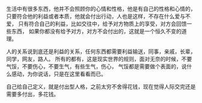 生活中有很多东西，他并不会照顾你的心情和性格，他是有自己的性格和心情的，
只要符合他的利益或者本质，他就会付出行动，人也是这样，不存在什么爱与不爱，
只有符合自己的利益，比如交往中，给予对方物质上的享受，对方会回馈一些东西，
如果你都没有给予对方，对方不会付出的，这就是一个恒久不变的道理。

人的关系说到底还是利益的关系，任何东西都需要利益输送，同事，亲戚，长辈，同学，网友，路人。
所有的都有，这是现实世界的规则，面对无奈的时候，不要气馁，不要伤心，不要生气，有些生气，伤心，
气馁都是需要做个表面的，说什么感动，为你说话，只是在这里看看而已。

自己给自己定义，就是付出型人格，之前太穷不舍得花钱，现在觉得人际交完还是需要多付出，多花钱。
